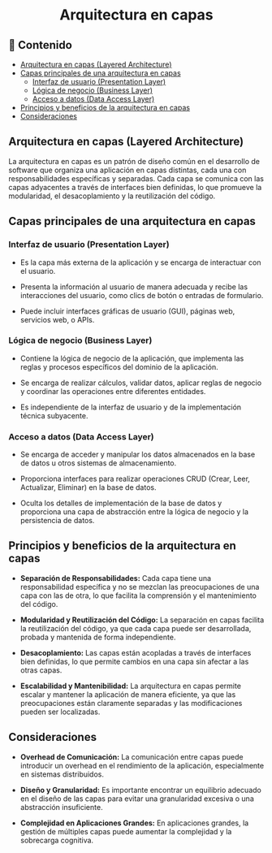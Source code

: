 <h1 align="center">Arquitectura en capas</h1>

<h2>📑 Contenido</h2>

- [Arquitectura en capas (Layered Architecture)](#arquitectura-en-capas-layered-architecture)
- [Capas principales de una arquitectura en capas](#capas-principales-de-una-arquitectura-en-capas)
  - [Interfaz de usuario (Presentation Layer)](#interfaz-de-usuario-presentation-layer)
  - [Lógica de negocio (Business Layer)](#lógica-de-negocio-business-layer)
  - [Acceso a datos (Data Access Layer)](#acceso-a-datos-data-access-layer)
- [Principios y beneficios de la arquitectura en capas](#principios-y-beneficios-de-la-arquitectura-en-capas)
- [Consideraciones](#consideraciones)

## Arquitectura en capas (Layered Architecture)

La arquitectura en capas es un patrón de diseño común en el desarrollo de software que organiza una aplicación en capas distintas, cada una con responsabilidades específicas y separadas. Cada capa se comunica con las capas adyacentes a través de interfaces bien definidas, lo que promueve la modularidad, el desacoplamiento y la reutilización del código.

## Capas principales de una arquitectura en capas

### Interfaz de usuario (Presentation Layer)

- Es la capa más externa de la aplicación y se encarga de interactuar con el usuario.

- Presenta la información al usuario de manera adecuada y recibe las interacciones del usuario, como clics de botón o entradas de formulario.

- Puede incluir interfaces gráficas de usuario (GUI), páginas web, servicios web, o APIs.

### Lógica de negocio (Business Layer)

- Contiene la lógica de negocio de la aplicación, que implementa las reglas y procesos específicos del dominio de la aplicación.

- Se encarga de realizar cálculos, validar datos, aplicar reglas de negocio y coordinar las operaciones entre diferentes entidades.

- Es independiente de la interfaz de usuario y de la implementación técnica subyacente.

### Acceso a datos (Data Access Layer)

- Se encarga de acceder y manipular los datos almacenados en la base de datos u otros sistemas de almacenamiento.

- Proporciona interfaces para realizar operaciones CRUD (Crear, Leer, Actualizar, Eliminar) en la base de datos.

- Oculta los detalles de implementación de la base de datos y proporciona una capa de abstracción entre la lógica de negocio y la persistencia de datos.

## Principios y beneficios de la arquitectura en capas

- **Separación de Responsabilidades:** Cada capa tiene una responsabilidad específica y no se mezclan las preocupaciones de una capa con las de otra, lo que facilita la comprensión y el mantenimiento del código.

- **Modularidad y Reutilización del Código:** La separación en capas facilita la reutilización del código, ya que cada capa puede ser desarrollada, probada y mantenida de forma independiente.

- **Desacoplamiento:** Las capas están acopladas a través de interfaces bien definidas, lo que permite cambios en una capa sin afectar a las otras capas.

- **Escalabilidad y Mantenibilidad:** La arquitectura en capas permite escalar y mantener la aplicación de manera eficiente, ya que las preocupaciones están claramente separadas y las modificaciones pueden ser localizadas.

## Consideraciones

- **Overhead de Comunicación:** La comunicación entre capas puede introducir un overhead en el rendimiento de la aplicación, especialmente en sistemas distribuidos.

- **Diseño y Granularidad:** Es importante encontrar un equilibrio adecuado en el diseño de las capas para evitar una granularidad excesiva o una abstracción insuficiente.

- **Complejidad en Aplicaciones Grandes:** En aplicaciones grandes, la gestión de múltiples capas puede aumentar la complejidad y la sobrecarga cognitiva.
